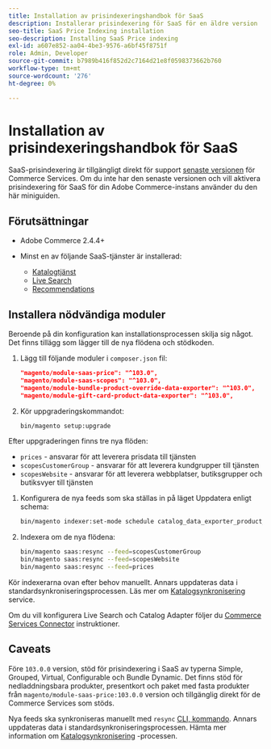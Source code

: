 ```yaml
---
title: Installation av prisindexeringshandbok för SaaS
description: Installerar prisindexering för SaaS för en äldre version
seo-title: SaaS Price Indexing installation
seo-description: Installing SaaS Price indexing
exl-id: a607e852-aa04-4be3-9576-a6bf45f8751f
role: Admin, Developer
source-git-commit: b7989b416f852d2c7164d21e8f0598373662b760
workflow-type: tm+mt
source-wordcount: '276'
ht-degree: 0%

---
```


# Installation av prisindexeringshandbok för SaaS

SaaS-prisindexering är tillgängligt direkt för support [senaste versionen](index.md#Requirements) för Commerce Services.
Om du inte har den senaste versionen och vill aktivera prisindexering för SaaS för din Adobe Commerce-instans använder du den här miniguiden.

## Förutsättningar

* Adobe Commerce 2.4.4+
* Minst en av följande SaaS-tjänster är installerad:

   * [Katalogtjänst](../catalog-service/overview.md)
   * [Live Search](../live-search/guide-overview.md)
   * [Recommendations](../product-recommendations/guide-overview.md)

## Installera nödvändiga moduler

Beroende på din konfiguration kan installationsprocessen skilja sig något.
Det finns tillägg som lägger till de nya flödena och stödkoden.

1. Lägg till följande moduler i `composer.json` fil:

   ```json
   "magento/module-saas-price": "^103.0",
   "magento/module-saas-scopes": "^103.0",
   "magento/module-bundle-product-override-data-exporter": "^103.0",
   "magento/module-gift-card-product-data-exporter": "^103.0",
   ```

1. Kör uppgraderingskommandot:

   ```bash
   bin/magento setup:upgrade
   ```

Efter uppgraderingen finns tre nya flöden:

* `prices` - ansvarar för att leverera prisdata till tjänsten
* `scopesCustomerGroup` - ansvarar för att leverera kundgrupper till tjänsten
* `scopesWebsite` - ansvarar för att leverera webbplatser, butiksgrupper och butiksvyer till tjänsten


1. Konfigurera de nya feeds som ska ställas in på läget Uppdatera enligt schema:

   ```bash
   bin/magento indexer:set-mode schedule catalog_data_exporter_product_prices scopes_customergroup_data_exporter scopes_website_data_exporter
   ```

1. Indexera om de nya flödena:

   ```bash
   bin/magento saas:resync --feed=scopesCustomerGroup
   bin/magento saas:resync --feed=scopesWebsite
   bin/magento saas:resync --feed=prices
   ```

Kör indexerarna ovan efter behov manuellt. Annars uppdateras data i standardsynkroniseringsprocessen. Läs mer om [Katalogsynkronisering](../landing/catalog-sync.md) service.


Om du vill konfigurera Live Search och Catalog Adapter följer du [Commerce Services Connector](https://experienceleague.adobe.com/docs/commerce-merchant-services/user-guides/integration-services/saas.html) instruktioner.

## Caveats

Före `103.0.0` version, stöd för prisindexering i SaaS av typerna Simple, Grouped, Virtual, Configurable och Bundle Dynamic.
Det finns stöd för nedladdningsbara produkter, presentkort och paket med fasta produkter från `magento/module-saas-price:103.0.0` version och tillgänglig direkt för de Commerce Services som stöds.

Nya feeds ska synkroniseras manuellt med `resync` [CLI, kommando](../landing/catalog-sync.md#resynccmdline). Annars uppdateras data i standardsynkroniseringsprocessen. Hämta mer information om [Katalogsynkronisering](../landing/catalog-sync.md) -processen.